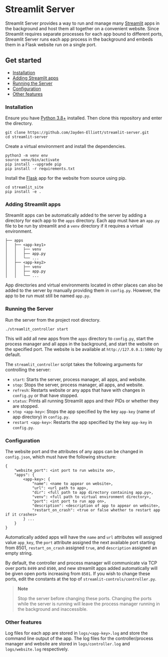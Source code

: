# Streamlit Server  <!-- omit from toc -->

Streamlit Server provides a way to run and manage many [Streamlit](https://streamlit.io/) apps in the background and host them all together on a convenient website. Since Streamlit requires separate processes for each app bound to different ports, Streamlit Server runs each app process in the background and embeds them in a Flask website run on a single port.


## Get started  <!-- omit from toc -->

- [Installation](#installation)
- [Adding Streamlit apps](#adding-streamlit-apps)
- [Running the Server](#running-the-server)
- [Configuration](#configuration)
- [Other features](#other-features)

### Installation

Ensure you have [Python 3.8+](https://www.python.org/downloads/) installed. Then clone this repository and enter the directory.
    
```shell
git clone https://github.com/Jayden-Elliott/streamlit-server.git
cd streamlit-server
```

Create a virtual environment and install the dependencies.

```shell
python3 -m venv env
source venv/bin/activate
pip install --upgrade pip
pip install -r requirements.txt
```

Install the [Flask](https://github.com/pallets/flask) app for the website from source using pip.

```shell
cd streamlit_site
pip install -e .
```

### Adding Streamlit apps

Streamlit apps can be automatically added to the server by adding a directory for each app to the `apps` directory. Each app must have an `app.py` file to be run by streamlit and a `venv` directory if it requires a virtual environment.

```
├── apps
│   ├── <app-key1>
│   │   ├── venv
│   │   ├── app.py
│   │   └── ...
│   ├── <app-key2>
│   │   ├── venv
│   │   ├── app.py
│   │   └── ...   
```

App directories and virtual environments located in other places can also be added to the server by manually providing them in `config.py`. However, the app to be run must still be named `app.py`.

### Running the Server

Run the server from the project root directory.

```shell
./streamlit_controller start
```
This will add all new apps from the `apps` directory to `config.py`, start the process manager and all apps in the background, and start the website on the specified port. The website is be available at `http://127.0.0.1:5000/` by default.

The `streamlit_controller` script takes the following arguments for controlling the server:

* `start`: Starts the server, process manager, all apps, and website.
* `stop`: Stops the server, process manager, all apps, and website.
* `refresh`: Restarts website or any apps that have with changes in `config.py` or that have stopped.
* `status`: Prints all running Streamlit apps and their PIDs or whether they are stopped.
* `stop <app-key>`: Stops the app specified by the key `app-key` (name of app directory) in `config.py`.
* `restart <app-key>`: Restarts the app specified by the key `app-key` in `config.py`.

### Configuration

The website port and the attributes of any apps can be changed in `config.json`, which must have the following structure:


```
{
    "website_port": <int port to run website on>,
    "apps": {
        <app-key>: {
            "name": <name to appear on website>,
            "url": <url path to app>,
            "dir": <full path to app directory containing app.py>,
            "venv": <full path to virtual environment directory>,
            "port": <int port to run app on>,
            "description": <description of app to appear on website>,
            "restart_on_crash": <true or false whether to restart app if it crashes>
        } ...
    }
}
```

Automatically added apps will have the `name` and `url` attributes will assigned value `app_key`, the `port` attribute assigned the next available port starting from 8501, `restart_on_crash` assigned `true`, and `description` assigned an empty string.

By default, the controller and process manager will communicate via TCP over ports `8499` and `8500`, and new streamlit apps added automatically will be given open ports increasing from `8501`. If you wish to change these ports, edit the constants at the top of `streamlit-controls/controller.py`. 

> **Note**
> 
> Stop the server before changing these ports. Changing the ports while the server is running will leave the process manager running in the background and inaccessible.

### Other features

Log files for each app are stored in `logs/<app-key>.log` and store the command line output of the app. The log files for the controller/process manager and website are stored in `logs/controller.log` and `logs/website.log` respectively.